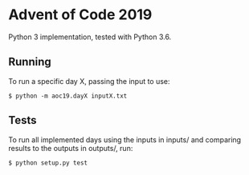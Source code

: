 # Advent of Code 2019
Python 3 implementation, tested with Python 3.6.

## Running
To run a specific day X, passing the input to use:

  `$ python -m aoc19.dayX inputX.txt`


## Tests
To run all implemented days using the inputs in inputs/ and comparing results to
the outputs in outputs/, run:

  `$ python setup.py test`

